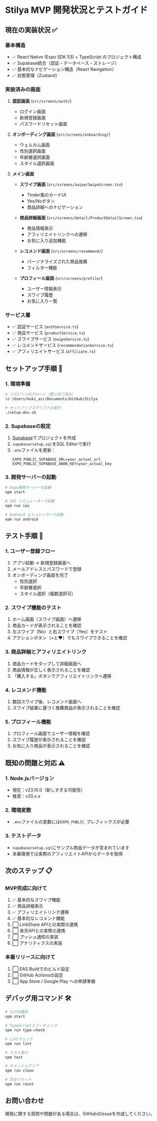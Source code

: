 # Stilya MVP 開発状況とテストガイド

## 現在の実装状況 ✅

### 基本構造
- ✅ React Native (Expo SDK 53) + TypeScript のプロジェクト構成
- ✅ Supabase統合（認証・データベース・ストレージ）
- ✅ 基本的なナビゲーション構造（React Navigation）
- ✅ 状態管理（Zustand）

### 実装済みの画面
1. **認証画面** (`src/screens/auth/`)
   - ログイン画面
   - 新規登録画面
   - パスワードリセット画面

2. **オンボーディング画面** (`src/screens/onboarding/`)
   - ウェルカム画面
   - 性別選択画面
   - 年齢層選択画面
   - スタイル選択画面

3. **メイン画面**
   - **スワイプ画面** (`src/screens/swipe/SwipeScreen.tsx`)
     - Tinder風のカードUI
     - Yes/Noボタン
     - 商品詳細へのナビゲーション
   
   - **商品詳細画面** (`src/screens/detail/ProductDetailScreen.tsx`)
     - 商品情報表示
     - アフィリエイトリンクへの遷移
     - お気に入り追加機能

   - **レコメンド画面** (`src/screens/recommend/`)
     - パーソナライズされた商品推薦
     - フィルター機能

   - **プロフィール画面** (`src/screens/profile/`)
     - ユーザー情報表示
     - スワイプ履歴
     - お気に入り一覧

### サービス層
- ✅ 認証サービス (`authService.ts`)
- ✅ 商品サービス (`productService.ts`)
- ✅ スワイプサービス (`swipeService.ts`)
- ✅ レコメンドサービス (`recommendationService.ts`)
- ✅ アフィリエイトサービス (`affiliate.ts`)

## セットアップ手順 🚀

### 1. 環境準備
```bash
# リポジトリのクローン（既に完了済み）
cd /Users/koki_air/Documents/GitHub/Stilya

# セットアップスクリプトの実行
./setup-dev.sh
```

### 2. Supabaseの設定
1. [Supabase](https://supabase.com/)でプロジェクトを作成
2. `supabase/setup.sql`をSQL Editorで実行
3. `.env`ファイルを更新：
   ```env
   EXPO_PUBLIC_SUPABASE_URL=your_actual_url
   EXPO_PUBLIC_SUPABASE_ANON_KEY=your_actual_key
   ```

### 3. 開発サーバーの起動
```bash
# Expo開発サーバーを起動
npm start

# iOS シミュレーターで起動
npm run ios

# Android エミュレーターで起動
npm run android
```

## テスト手順 🧪

### 1. ユーザー登録フロー
1. アプリ起動 → 新規登録画面へ
2. メールアドレスとパスワードで登録
3. オンボーディング画面を完了
   - 性別選択
   - 年齢層選択
   - スタイル選択（複数選択可）

### 2. スワイプ機能のテスト
1. ホーム画面（スワイプ画面）へ遷移
2. 商品カードが表示されることを確認
3. 左スワイプ（No）と右スワイプ（Yes）をテスト
4. アクションボタン（×と♥）でもスワイプできることを確認

### 3. 商品詳細とアフィリエイトリンク
1. 商品カードをタップして詳細画面へ
2. 商品情報が正しく表示されることを確認
3. 「購入する」ボタンでアフィリエイトリンクへ遷移

### 4. レコメンド機能
1. 数回スワイプ後、レコメンド画面へ
2. スワイプ結果に基づく推薦商品が表示されることを確認

### 5. プロフィール機能
1. プロフィール画面でユーザー情報を確認
2. スワイプ履歴が表示されることを確認
3. お気に入り商品が表示されることを確認

## 既知の問題と対応 ⚠️

### 1. Node.jsバージョン
- 現在：v23.10.0（新しすぎる可能性）
- 推奨：v20.x.x

### 2. 環境変数
- `.env`ファイルの変数には`EXPO_PUBLIC_`プレフィックスが必要

### 3. テストデータ
- `supabase/setup.sql`にサンプル商品データが含まれています
- 本番環境では実際のアフィリエイトAPIからデータを取得

## 次のステップ 📋

### MVP完成に向けて
1. ✅ 基本的なスワイプ機能
2. ✅ 商品詳細表示
3. ✅ アフィリエイトリンク遷移
4. ✅ 基本的なレコメンド機能
5. ⬜ LinkShare APIとの実際の連携
6. ⬜ 楽天APIとの実際の連携
7. ⬜ プッシュ通知の実装
8. ⬜ アナリティクスの実装

### 本番リリースに向けて
1. ⬜ EAS Buildでのビルド設定
2. ⬜ GitHub Actionsの設定
3. ⬜ App Store / Google Play への申請準備

## デバッグ用コマンド 🛠

```bash
# ログの確認
npm start

# TypeScriptエラーチェック
npm run type-check

# Lintチェック
npm run lint

# テスト実行
npm test

# キャッシュクリア
npm run clean

# 完全リセット
npm run reset
```

## お問い合わせ

開発に関する質問や問題がある場合は、GitHubのIssueを作成してください。